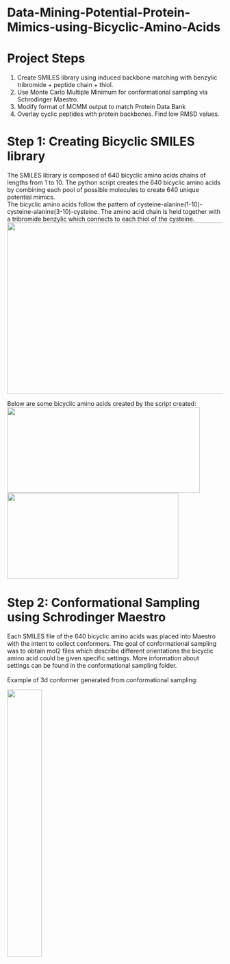 # Data-Mining-Potential-Protein-Mimics-using-Bicyclic-Amino-Acids
# Project Steps
1. Create SMILES library using induced backbone matching with benzylic tribromide + peptide chain + thiol. 
2. Use Monte Carlo Multiple Minimum for conformational sampling via Schrodinger Maestro. 
3. Modify format of MCMM output to match Protein Data Bank 
4. Overlay cyclic peptides with protein backbones. Find low RMSD values.

# Step 1: Creating Bicyclic SMILES library
The SMILES library is composed of 640 bicyclic amino acids chains of lengths from 1 to 10. The python script creates the 640 bicyclic amino acids by combining each pool of possible molecules to create 640 unique potential mimics.<br>
The bicyclic amino acids follow the pattern of cysteine-alanine(1-10)-cysteine-alanine(3-10)-cysteine. The amino acid chain is held together with a tribromide benzylic which connects to each thiol of the cysteine. 
<img src="https://user-images.githubusercontent.com/115378538/210922971-8e905daf-ad95-4d91-ad5d-620a865d9146.png" width="900" height="400">

Below are some bicyclic amino acids created by the script created:<br>
<img src="https://user-images.githubusercontent.com/115378538/210923358-78b2a234-9f76-4578-8c06-6c3dc99ffddc.png" width="450" height="200">
<img src="https://user-images.githubusercontent.com/115378538/210923789-daead1cd-9b19-4f59-a679-9c368226f71a.png" width="400" height="200">

# Step 2: Conformational Sampling using Schrodinger Maestro
Each SMILES file of the 640 bicyclic amino acids was placed into Maestro with the intent to collect conformers. The goal of conformational sampling was to obtain mol2 files which describe different orientations the bicyclic amino acid could be given specific settings. More information about settings can be found in the conformational sampling folder. <br>
<br>
Example of 3d conformer generated from conformational sampling: <br>

<img src="https://user-images.githubusercontent.com/115378538/210926145-c1bd356b-073f-4a49-b5fa-84b14d2eafe6.png" width=40% height=auto>


